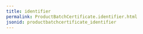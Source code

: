 ```yaml
---
title: identifier
permalink: ProductBatchCertificate.identifier.html
jsonid: productbatchcertificate_identifier
---
```

